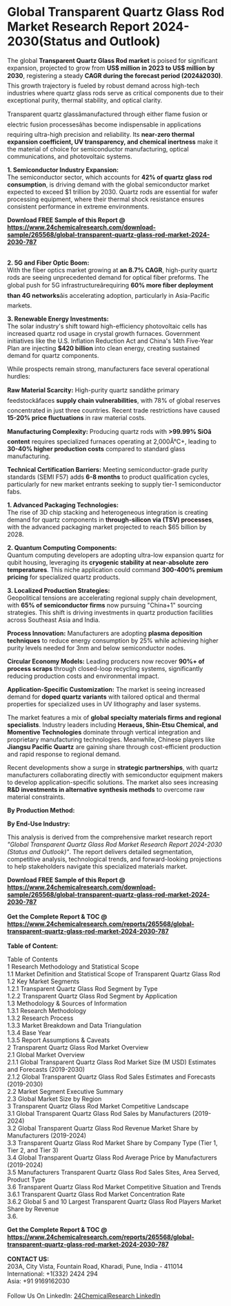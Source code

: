 <h1>Global Transparent Quartz Glass Rod Market Research Report 2024-2030(Status and Outlook)</h1><p>The global <strong>Transparent Quartz Glass Rod market</strong> is poised for significant expansion, projected to grow from <strong>US$ million in 2023 to US$ million by 2030</strong>, registering a steady <strong>CAGR during the forecast period (2024â2030)</strong>. This growth trajectory is fueled by robust demand across high-tech industries where quartz glass rods serve as critical components due to their exceptional purity, thermal stability, and optical clarity.</p><p>Transparent quartz glassâmanufactured through either flame fusion or electric fusion processesâhas become indispensable in applications requiring ultra-high precision and reliability. Its <strong>near-zero thermal expansion coefficient, UV transparency, and chemical inertness</strong> make it the material of choice for semiconductor manufacturing, optical communications, and photovoltaic systems.</p><p><strong>1. Semiconductor Industry Expansion:</strong><br>
The semiconductor sector, which accounts for <strong>42% of quartz glass rod consumption</strong>, is driving demand with the global semiconductor market expected to exceed $1 trillion by 2030. Quartz rods are essential for wafer processing equipment, where their thermal shock resistance ensures consistent performance in extreme environments.</p><div><b>Download FREE Sample of this Report @ 
            <a href="https://www.24chemicalresearch.com/download-sample/265568/global-transparent-quartz-glass-rod-market-2024-2030-787">
            https://www.24chemicalresearch.com/download-sample/265568/global-transparent-quartz-glass-rod-market-2024-2030-787</a></b></div><br><p><strong>2. 5G and Fiber Optic Boom:</strong><br>
With the fiber optics market growing at <strong>an 8.7% CAGR</strong>, high-purity quartz rods are seeing unprecedented demand for optical fiber preforms. The global push for 5G infrastructureârequiring <strong>60% more fiber deployment than 4G networks</strong>âis accelerating adoption, particularly in Asia-Pacific markets.</p><p><strong>3. Renewable Energy Investments:</strong><br>
The solar industry's shift toward high-efficiency photovoltaic cells has increased quartz rod usage in crystal growth furnaces. Government initiatives like the U.S. Inflation Reduction Act and China's 14th Five-Year Plan are injecting <strong>$420 billion</strong> into clean energy, creating sustained demand for quartz components.</p><p>While prospects remain strong, manufacturers face several operational hurdles:</p><p><strong>Raw Material Scarcity:</strong> High-purity quartz sandâthe primary feedstockâfaces <strong>supply chain vulnerabilities</strong>, with 78% of global reserves concentrated in just three countries. Recent trade restrictions have caused <strong>15-20% price fluctuations</strong> in raw material costs.</p><p><strong>Manufacturing Complexity:</strong> Producing quartz rods with <strong>&gt;99.99% SiOâ content</strong> requires specialized furnaces operating at 2,000Â°C+, leading to <strong>30-40% higher production costs</strong> compared to standard glass manufacturing.</p><p><strong>Technical Certification Barriers:</strong> Meeting semiconductor-grade purity standards (SEMI F57) adds <strong>6-8 months</strong> to product qualification cycles, particularly for new market entrants seeking to supply tier-1 semiconductor fabs.</p><p><strong>1. Advanced Packaging Technologies:</strong><br>
The rise of 3D chip stacking and heterogeneous integration is creating demand for quartz components in <strong>through-silicon via (TSV) processes</strong>, with the advanced packaging market projected to reach $65 billion by 2028.</p><p><strong>2. Quantum Computing Components:</strong><br>
Quantum computing developers are adopting ultra-low expansion quartz for qubit housing, leveraging its <strong>cryogenic stability at near-absolute zero temperatures</strong>. This niche application could command <strong>300-400% premium pricing</strong> for specialized quartz products.</p><p><strong>3. Localized Production Strategies:</strong><br>
Geopolitical tensions are accelerating regional supply chain development, with <strong>65% of semiconductor firms</strong> now pursuing "China+1" sourcing strategies. This shift is driving investments in quartz production facilities across Southeast Asia and India.</p><p><strong>Process Innovation:</strong> Manufacturers are adopting <strong>plasma deposition techniques</strong> to reduce energy consumption by 25% while achieving higher purity levels needed for 3nm and below semiconductor nodes.</p><p><strong>Circular Economy Models:</strong> Leading producers now recover <strong>90%+ of process scraps</strong> through closed-loop recycling systems, significantly reducing production costs and environmental impact.</p><p><strong>Application-Specific Customization:</strong> The market is seeing increased demand for <strong>doped quartz variants</strong> with tailored optical and thermal properties for specialized uses in UV lithography and laser systems.</p><p>The market features a mix of <strong>global specialty materials firms and regional specialists</strong>. Industry leaders including <strong>Heraeus, Shin-Etsu Chemical, and Momentive Technologies</strong> dominate through vertical integration and proprietary manufacturing technologies. Meanwhile, Chinese players like <strong>Jiangsu Pacific Quartz</strong> are gaining share through cost-efficient production and rapid response to regional demand.</p><p>Recent developments show a surge in <strong>strategic partnerships</strong>, with quartz manufacturers collaborating directly with semiconductor equipment makers to develop application-specific solutions. The market also sees increasing <strong>R&amp;D investments in alternative synthesis methods</strong> to overcome raw material constraints.</p><p><strong>By Production Method:</strong></p><p><strong>By End-Use Industry:</strong></p><p>This analysis is derived from the comprehensive market research report <em>"Global Transparent Quartz Glass Rod Market Research Report 2024-2030 (Status and Outlook)"</em>. The report delivers detailed segmentation, competitive analysis, technological trends, and forward-looking projections to help stakeholders navigate this specialized materials market.</p><div><b>Download FREE Sample of this Report @ 
            <a href="https://www.24chemicalresearch.com/download-sample/265568/global-transparent-quartz-glass-rod-market-2024-2030-787">
            https://www.24chemicalresearch.com/download-sample/265568/global-transparent-quartz-glass-rod-market-2024-2030-787</a></b></div><br><div><b>Get the Complete Report & TOC @ 
            <a href="https://www.24chemicalresearch.com/reports/265568/global-transparent-quartz-glass-rod-market-2024-2030-787">
            https://www.24chemicalresearch.com/reports/265568/global-transparent-quartz-glass-rod-market-2024-2030-787</a></b></div><br>
            <b>Table of Content:</b><p>Table of Contents<br />
1 Research Methodology and Statistical Scope<br />
1.1 Market Definition and Statistical Scope of Transparent Quartz Glass Rod<br />
1.2 Key Market Segments<br />
1.2.1 Transparent Quartz Glass Rod Segment by Type<br />
1.2.2 Transparent Quartz Glass Rod Segment by Application<br />
1.3 Methodology & Sources of Information<br />
1.3.1 Research Methodology<br />
1.3.2 Research Process<br />
1.3.3 Market Breakdown and Data Triangulation<br />
1.3.4 Base Year<br />
1.3.5 Report Assumptions & Caveats<br />
2 Transparent Quartz Glass Rod Market Overview<br />
2.1 Global Market Overview<br />
2.1.1 Global Transparent Quartz Glass Rod Market Size (M USD) Estimates and Forecasts (2019-2030)<br />
2.1.2 Global Transparent Quartz Glass Rod Sales Estimates and Forecasts (2019-2030)<br />
2.2 Market Segment Executive Summary<br />
2.3 Global Market Size by Region<br />
3 Transparent Quartz Glass Rod Market Competitive Landscape<br />
3.1 Global Transparent Quartz Glass Rod Sales by Manufacturers (2019-2024)<br />
3.2 Global Transparent Quartz Glass Rod Revenue Market Share by Manufacturers (2019-2024)<br />
3.3 Transparent Quartz Glass Rod Market Share by Company Type (Tier 1, Tier 2, and Tier 3)<br />
3.4 Global Transparent Quartz Glass Rod Average Price by Manufacturers (2019-2024)<br />
3.5 Manufacturers Transparent Quartz Glass Rod Sales Sites, Area Served, Product Type<br />
3.6 Transparent Quartz Glass Rod Market Competitive Situation and Trends<br />
3.6.1 Transparent Quartz Glass Rod Market Concentration Rate<br />
3.6.2 Global 5 and 10 Largest Transparent Quartz Glass Rod Players Market Share by Revenue<br />
3.6.</p><div><b>Get the Complete Report & TOC @ 
            <a href="https://www.24chemicalresearch.com/reports/265568/global-transparent-quartz-glass-rod-market-2024-2030-787">
            https://www.24chemicalresearch.com/reports/265568/global-transparent-quartz-glass-rod-market-2024-2030-787</a></b></div><br><b>CONTACT US:</b><br>
            203A, City Vista, Fountain Road, Kharadi, Pune, India - 411014<br>
            International: +1(332) 2424 294<br>
            Asia: +91 9169162030 <br><br>
            Follow Us On LinkedIn: <a href="https://www.linkedin.com/company/24chemicalresearch/">24ChemicalResearch LinkedIn</a>
